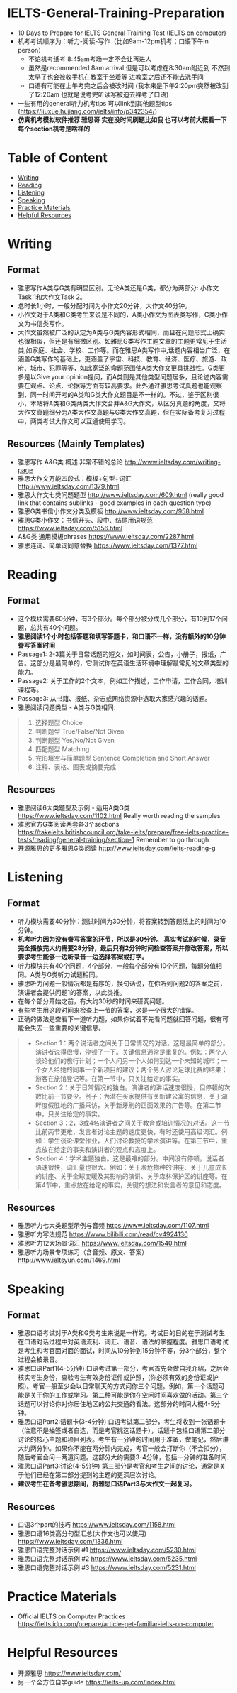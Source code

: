 # IELTS-General-Training-Preparation
- 10 Days to Prepare for IELTS General Training Test (IELTS on computer)
- 机考考试顺序为：听力-阅读-写作（比如9am-12pm机考；口语下午in person）
    - 不论机考纸考 8:45am考场一定不会让再进人 
    - 虽然是recommended 8am arrival 但是可以考虑在8:30am附近到 不然到太早了也会被收手机在教室干坐着等 进教室之后还不能去洗手间
    - 口语有可能在上午考完之后会被改时间 (我本来是下午2:20pm突然被改到了12:20am 也就是说考完听读写被迫去裸考了口语)
- 一些有用的general听力机考tips 可以link到其他题型tips (https://liuxue.hujiang.com/ielts/info/p342354/)
- **仿真机考模拟软件推荐 雅思哥 实在没时间刷题比如我 也可以考前大概看一下每个section机考是啥样的**

# Table of Content
- [Writing](#writing)
- [Reading](#reading)
- [Listening](#listening)
- [Speaking](#speaking)
- [Practice Materials](#practice-materials)
- [Helpful Resources](#helpful-resources)

# Writing
## Format
- 雅思写作A类与G类有明显区别。无论A类还是G类，都分为两部分: 小作文Task 1和大作文Task 2。
- 总时长1小时，一般分配时间为小作文20分钟，大作文40分钟。
- 小作文对于A类和G类考生来说是不同的，A类小作文为图表类写作，G类小作文为书信类写作。
- 大作文虽然被广泛的认定为A类与G类内容形式相同，而且在问题形式上确实也很相似，但还是有细微区别。如雅思G类写作主题文章的主题更常见于生活类,如家庭、社会、学校、工作等。而在雅思A类写作中,话题内容相当广泛，在涵盖G类写作的基础上，更涵盖了宇宙、科技、教育、经济、医疗、旅游、政府、城市、犯罪等等，如此宽泛的命题范围使A类大作文更具挑战性。G类更多是以Give your opinion提问，而A类则是其他类型问题居多，且论述内容需要在观点、论点、论据等方面有较高要求。此外通过雅思考试真题也能观察到，同一时间开考的A类和G类大作文题目是不一样的。不过，鉴于区别很小，本站将A类和G类两类大作文合并A&G大作文，从区分真题的角度，又将大作文真题细分为A类大作文真题与G类大作文真题，但在实际备考复习过程中，两类考试大作文可以互通使用学习。

## Resources (Mainly Templates)
- 雅思写作 A&G类 概述 非常不错的总论 http://www.ieltsday.com/writing-page
- 雅思大作文万能四段式：模板+句型+词汇 http://www.ieltsday.com/1379.html
- 雅思大作文七类问题题型 http://www.ieltsday.com/609.html (really good link that contains sublinks - good examples in each question type)
- 雅思G类书信小作文分类及模板 http://www.ieltsday.com/958.html
- 雅思G类小作文：书信开头、段中、结尾用词规范 https://www.ieltsday.com/5156.html
- A&G类 通用模板phrases https://www.ieltsday.com/2287.html
- 雅思连词、简单词同意替换 https://www.ieltsday.com/1377.html

# Reading
## Format
- 这个模块需要60分钟，有3个部分。每个部分被分成几个部分，有10到17个问题，总共有40个问题。
- **雅思阅读1个小时包括答题和填写答题卡，和口语不一样，没有额外的10分钟誊写答案时间**
- Passage1: 2-3篇关于日常话题的短文，如时间表，公告，小册子，报纸，广告。这部分是最简单的，它测试你在英语生活环境中理解最常见的文章类型的能力。
- Passage2: 关于工作的2个文本，例如工作描述，工作申请，工作合同，培训课程等。
- Passage3: 从书籍、报纸、杂志或网络资源中选取大家感兴趣的话题。
- 雅思阅读问题类型 - A类与G类相同:
> 1. 选择题型 Choice
> 2. 判断题型 True/False/Not Given
> 3. 判断题型 Yes/No/Not Given
> 4. 匹配题型 Matching
> 5. 完形填空与简单题型 Sentence Completion and Short Answer
> 6. 注释、表格、图表或摘要完成

## Resources
- 雅思阅读6大类题型及示例 - 适用A类G类 https://www.ieltsday.com/1102.html Really worth reading the samples
- 雅思官方G类阅读两套各3个sections https://takeielts.britishcouncil.org/take-ielts/prepare/free-ielts-practice-tests/reading/general-training/section-1 Remember to go through
- 开源雅思的更多雅思G类阅读 http://www.ieltsday.com/ielts-reading-g

# Listening
## Format
- 听力模块需要40分钟：测试时间为30分钟，将答案转到答题纸上的时间为10分钟。
- **机考听力因为没有誊写答案的环节，所以是30分钟。 真实考试的时候，录音完全播放完大约需要28分钟，最后只有2分钟时间检查答案并修改答案，所以要求考生能够一边听录音一边选择答案或打字。**
- 听力模块共有40个问题，4个部分，一般每个部分有10个问题，每题分值相同。A类与G类听力试题相同。
- 雅思听力问题一般情况都是有序的，换句话说，在你听到问题2的答案之前，演讲者会提供问题1的答案，以此类推。
- 在每个部分开始之前，有大约30秒的时间来研究问题。
- 有些考生用这段时间来检查上一节的答案，这是一个很大的错误。
- 正确的做法是查看下一道听力题，如果你试着不先看问题就回答问题，很有可能会失去一些重要的关键信息。
> - Section 1：两个说话者之间关于日常情况的对话。这是最简单的部分。演讲者说得很慢，停顿了一下。关键信息通常是重复的。例如：两个人谈论他们的旅行计划；一个人问另一个人如何到达一个未知的城市；一个女人给她的同事一个新项目的建议；两个男人讨论足球比赛的结果；游客在旅馆登记等。在第一节中，只关注给定的事实。
> - Section 2：关于日常情况的独白。演讲者的讲话速度很慢，但停顿的次数比前一节要少。例子：为潜在买家提供有关新建公寓的信息，关于湖畔度假胜地的广播采访，关于新牙刷的正面效果的广告等。在第二节中，只关注给定的事实。
> - Section 3：2，3或4名演讲者之间关于教育或培训情况的对话。这一节比前两节更难，发言者讨论主题的速度更快，有时还使用高级词汇。例如：学生谈论课堂作业，人们讨论教授的学术演讲等。在第三节中，重点放在给定的事实和演讲者的观点和态度上。
> - Section 4：学术主题独白。这是最难的部分。中间没有停顿，说话者语速很快，词汇量也很大。例如：关于濒危物种的讲座、关于儿童成长的讲座、关于全球变暖及其影响的演讲、关于森林保护区的讲座等。在第4节中，重点放在给定的事实，关键的想法和发言者的意见和态度。

## Resources
- 雅思听力七大类题型示例与音频 https://www.ieltsday.com/1107.html
- 雅思听力写法规范 https://www.bilibili.com/read/cv4924136
- 雅思听力12大场景词汇 https://www.ieltsday.com/1540.html
- 雅思听力场景专项练习（含音频、原文、答案）http://www.ieltsyun.com/1469.html

# Speaking
## Format
- 雅思口语考试对于A类和G类考生来说是一样的。考试目的目的在于测试考生在口语对话过程中对英语流利、词汇、语音、语法的掌握程度。雅思口语考试是考生和考官面对面的面试，时间从10分钟到15分钟不等，分3个部分，整个过程会被录音。
- 雅思口语Part1(4-5分钟) 口语考试第一部分，考官首先会做自我介绍，之后会核实考生身份，查验考生有效身份证件或护照，(你必须有效的身份证或护照)。考官一般至少会以日常聊天的方式问你三个问题。例如，第一个话题可能是关于你的工作或学习。第二种可能是你在空闲时间喜欢做的活动。第三个话题可以讨论你对你居住地区的公共交通的看法。这部分的时间大概4-5分钟。
- 雅思口语Part2:话题卡(3-4分钟) 口语考试第二部分，考生将收到一张话题卡（注意不是抽签或者自选，而是考官挑选话题卡），话题卡包括口语第二部分讨论的核心主题和项目列表。考生有一分钟的时间用于准备，做笔记，然后讲大约两分钟。如果你不能在两分钟内完成，考官一般会打断你（不会扣分），随后考官会问一两道问题。这部分大约需要3-4分钟，包括一分钟的准备时间.
- 雅思口语Part3:讨论(4-5分钟) 第三部分是考官和考生之间的讨论，通常是关于他们已经在第二部分提到的主题的更深层次讨论。
- **建议考生在备考雅思期间，将雅思口语Part3与大作文一起复习。**

## Resources
- 口语3个part的技巧 https://www.ieltsday.com/1158.html
- 雅思口语16类高分句型汇总(大作文也可以使用) https://www.ieltsday.com/1336.html
- 雅思口语完整对话示例 #1 https://www.ieltsday.com/5230.html
- 雅思口语完整对话示例 #2 https://www.ieltsday.com/5235.html
- 雅思口语完整对话示例 #3 https://www.ieltsday.com/5231.html



# Practice Materials
- Official IELTS on Computer Practices https://ielts.idp.com/prepare/article-get-familiar-ielts-on-computer

# Helpful Resources
- 开源雅思 https://www.ieltsday.com/
- 另一个全方位自学guide https://ielts-up.com/index.html
